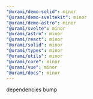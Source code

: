 ```yaml
---
"@urami/demo-solid": minor
"@urami/demo-sveltekit": minor
"@urami/demo-astro": minor
"@urami/svelte": minor
"@urami/astro": minor
"@urami/react": minor
"@urami/solid": minor
"@urami/types": minor
"@urami/utils": minor
"@urami/core": minor
"@urami/vue": minor
"@urami/docs": minor
---
```


dependencies bump
